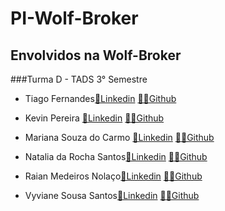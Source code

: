 # PI-Wolf-Broker

## Envolvidos na Wolf-Broker
###Turma D - TADS 3° Semestre 

- Tiago Fernandes<a href="https://www.linkedin.com/in/tiago-fernandes-ribeiro-03074815a/">💼Linkedin</a> <a href ="https://github.com/TiagoFernandes11">👩‍💻Github</a> 

- Kevin Pereira <a href="https://www.linkedin.com/in/kevin-alves-pereira/">💼Linkedin</a> <a href ="https://github.com/KevinAlvss">👩‍💻Github</a>

- Mariana Souza do Carmo <a href="https://www.linkedin.com/in/mariana-souza-240368224/">💼Linkedin</a> <a href ="https://github.com/maricsouza">👩‍💻Github</a>

- Natalia da Rocha Santos<a href="">💼Linkedin</a> <a href ="https://github.com/NathaliadaRocha07">👩‍💻Github</a>

- Raian Medeiros Nolaço<a href="https://www.linkedin.com/in/raiannolaço/">💼Linkedin</a> <a href ="https://github.com/RaianNolaco?tab=repositories">👨‍💻Github</a>

- Vyviane Sousa Santos<a href="https://www.linkedin.com/in/vyvianesouza/">💼Linkedin</a> <a href ="https://github.com/Vyviane">👨‍💻Github</a>
